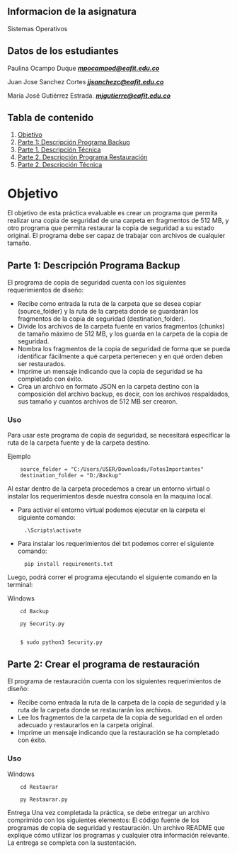 
## Informacion de la asignatura 
Sistemas Operativos 

## Datos de los estudiantes 
Paulina Ocampo Duque ***mpocampod@eafit.edu.co***

Juan Jose Sanchez Cortes ***jjsanchezc@eafit.edu.co***

Maria José Gutiérrez Estrada. ***mjgutierre@eafit.edu.co***

## Tabla de contenido 
1. [Objetivo](https://github.com/mjgutierre/Sistemas-Operativos#objetivo)
2. [Parte 1: Descripción Programa Backup](https://github.com/mjgutierre/Sistemas-Operativos/blob/master/ReadMe.md#parte-1-descripción-programa-backup)
3. [Parte 1. Descripción Técnica](https://github.com/mjgutierre/Sistemas-Operativos#uso)
4. [Parte 2. Descripción Programa Restauración](https://github.com/mjgutierre/Sistemas-Operativos#parte-2-crear-el-programa-de-restauración)
5. [Parte 2. Descripción Técnica](https://github.com/mjgutierre/Sistemas-Operativos/blob/master/ReadMe.md#uso-1)

# Objetivo
El objetivo de esta práctica evaluable es crear un programa que permita realizar una copia de seguridad de una carpeta en fragmentos de 512 MB, y otro programa que permita restaurar la copia de seguridad a su estado original. El programa debe ser capaz de trabajar con archivos de cualquier tamaño.

## Parte 1: Descripción Programa Backup

El programa de copia de seguridad cuenta con los siguientes requerimientos de diseño:

- Recibe como entrada la ruta de la carpeta que se desea copiar (source_folder) y la ruta de la carpeta donde se guardarán los fragmentos de la copia de seguridad (destination_folder).
- Divide los archivos de la carpeta fuente en varios fragmentos (chunks) de tamaño máximo de 512 MB, y los guarda en la carpeta de la copia de seguridad.
- Nombra los fragmentos de la copia de seguridad de forma que se pueda identificar fácilmente a qué carpeta pertenecen y en qué orden deben ser restaurados.
- Imprime un mensaje indicando que la copia de seguridad se ha completado con éxito.
- Crea un archivo en formato JSON en la carpeta destino con la composición del archivo backup, es decir, con los archivos respaldados, sus tamaño y cuantos archivos de 512 MB ser crearon.

### Uso

Para usar este programa de copia de seguridad, se necesitará especificar la ruta de la carpeta fuente y de la carpeta destino.

Ejemplo 

        source_folder = "C:/Users/USER/Downloads/FotosImportantes"
        destination_folder = "D:/Backup"


Al estar dentro de la carpeta procedemos a crear un entorno virtual o instalar los requerimientos desde nuestra consola en la maquina local.

- Para activar el entorno virtual podemos ejecutar en la carpeta el siguiente comando:

        .\Scripts\activate 

- Para instalar los requerimientos del txt podemos correr el siguiente comando:

        pip install requirements.txt

Luego, podrá correr el programa ejecutando el siguiente comando en la terminal:

Windows 

        cd Backup
        
        py Security.py


        $ sudo python3 Security.py


## Parte 2: Crear el programa de restauración
El programa de restauración cuenta con los siguientes requerimientos de diseño:

- Recibe como entrada la ruta de la carpeta de la copia de seguridad y la ruta de la carpeta donde se restaurarán los archivos.
- Lee los fragmentos de la carpeta de la copia de seguridad en el orden adecuado y restaurarlos en la carpeta original.
- Imprime un mensaje indicando que la restauración se ha completado con éxito.

### Uso


Windows 

        cd Restaurar
        
        py Restaurar.py

        

Entrega
Una vez completada la práctica, se debe entregar un archivo comprimido con los siguientes elementos:
El código fuente de los programas de copia de seguridad y restauración.
Un archivo README que explique cómo utilizar los programas y cualquier otra información relevante.
La entrega se completa con la sustentación.
